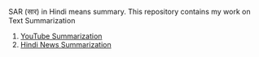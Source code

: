 SAR (सार) in Hindi means summary. This repository contains my work on Text Summarization 


1. [YouTube Summarization](https://github.com/d0r1h/SAR/tree/main/YouTube_Summarizer)
2. [Hindi News Summarization](https://huggingface.co/spaces/d0r1h/Hindi_News_Summarizer)
